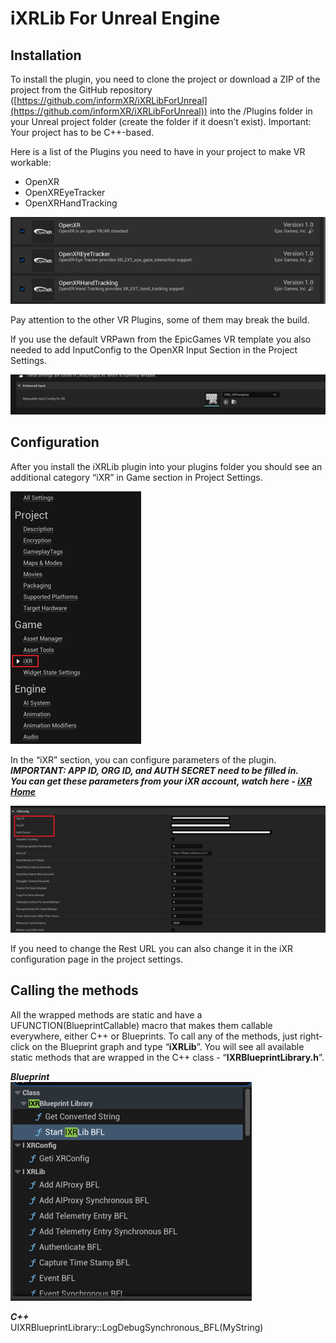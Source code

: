# iXRLib For Unreal Engine

## Installation

To install the plugin, you need to clone the project or download a ZIP of the project from the GitHub repository ([https://github.com/informXR/iXRLibForUnreal](https://github.com/informXR/iXRLibForUnreal)) into the /Plugins folder in your Unreal project folder (create the folder if it doesn’t exist). Important: Your project has to be C++-based.

Here is a list of the Plugins you need to have in your project to make VR workable:
* OpenXR  
* OpenXREyeTracker  
* OpenXRHandTracking

![](https://github.com/informXR/iXRLibForUnreal/blob/main/ReadmeImages/plugins.png?raw=true)

Pay attention to the other VR Plugins, some of them may break the build.

If you use the default VRPawn from the EpicGames VR template you also needed to add InputConfig to the OpenXR Input Section in the Project Settings.

![](https://github.com/informXR/iXRLibForUnreal/blob/main/ReadmeImages/template.png?raw=true)

## Configuration

After you install the iXRLib plugin into your plugins folder you should see an additional category “iXR” in Game section in Project Settings.

![](https://github.com/informXR/iXRLibForUnreal/blob/main/ReadmeImages/project-settings.png?raw=true)

In the “iXR” section, you can configure parameters of the plugin.  
***IMPORTANT: APP ID, ORG ID, and AUTH SECRET need to be filled in.***  
***You can get these parameters from your iXR account, watch here \- [iXR Home](https://app.informxr.io/dashboard/home)***

![](https://github.com/informXR/iXRLibForUnreal/blob/main/ReadmeImages/config.png?raw=true)

If you need to change the Rest URL you can also change it in the iXR configuration page in the project settings.

## Calling the methods

All the wrapped methods are static and have a UFUNCTION(BlueprintCallable) macro that makes them callable everywhere, either C++ or Blueprints. To call any of the methods, just right-click on the Blueprint graph and type “**iXRLib**”. You will see all available static methods that are wrapped in the C++ class \- “**IXRBlueprintLibrary.h**”.

***Blueprint***  
![](https://github.com/informXR/iXRLibForUnreal/blob/main/ReadmeImages/blueprint.png?raw=true)

***C++***  
UIXRBlueprintLibrary::LogDebugSynchronous\_BFL(MyString)  
